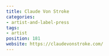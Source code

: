 ```yaml
---
title: Claude Von Stroke
categories:
- artist-and-label-press
tags:
- artist
position: 181
website: https://claudevonstroke.com/
---
```


